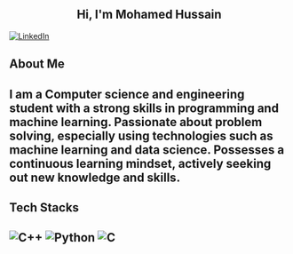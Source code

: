 <h2 align="center">Hi, I'm Mohamed Hussain</h2>

[![LinkedIn](https://img.shields.io/badge/LinkedIn-0077B5?style=for-the-badge&logo=linkedin&logoColor=white)](https://www.linkedin.com/in/mohamedhussainh2004/)
<h2>About Me<h2>
 
  I am a Computer science and engineering student with a strong skills in programming and machine learning. Passionate about problem solving, especially using technologies such as machine learning and data science. Possesses a continuous learning mindset, actively seeking out new knowledge and skills.<br/>
  
  
<h2>Tech Stacks<h2>
 
  ![C++](https://img.shields.io/badge/c++-%2300599C.svg?style=for-the-badge&logo=c%2B%2B&logoColor=white)
  ![Python](https://img.shields.io/badge/Python-3776AB?style=for-the-badge&logo=python&logoColor=white)
  ![C](https://img.shields.io/badge/C-00599C?style=for-the-badge&logo=c&logoColor=white)

 
